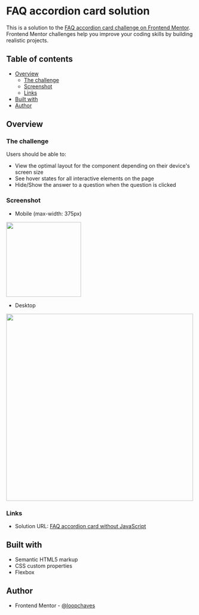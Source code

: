 # FAQ accordion card solution

This is a solution to the [FAQ accordion card challenge on Frontend Mentor](https://www.frontendmentor.io/challenges/faq-accordion-card-XlyjD0Oam). Frontend Mentor challenges help you improve your coding skills by building realistic projects. 

## Table of contents

- [Overview](#overview)
  - [The challenge](#the-challenge)
  - [Screenshot](#screenshot)
  - [Links](#links)
- [Built with](#built-with)
- [Author](#author)

## Overview

### The challenge

Users should be able to:

- View the optimal layout for the component depending on their device's screen size
- See hover states for all interactive elements on the page
- Hide/Show the answer to a question when the question is clicked

### Screenshot

- Mobile (max-width: 375px)

<img src='../../img/screenshots/faq-accordion-card-mobile.png' width='200'>

- Desktop

<img src='../../img/screenshots/faq-accordion-card-desktop.png' width='500'>

### Links

- Solution URL: [FAQ accordion card without JavaScript](https://loopchaves.github.io/frontend-mentor/challenges/faq-accordion-card-without-javascript)

## Built with

- Semantic HTML5 markup
- CSS custom properties
- Flexbox

## Author

- Frontend Mentor - [@loopchaves](https://www.frontendmentor.io/profile/loopchaves)
